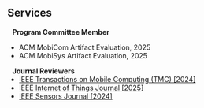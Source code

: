 ## Services

<h4 style="margin:0 10px 0;">Program Committee Member</h4>

- ACM MobiCom Artifact Evaluation, 2025
- ACM MobiSys Artifact Evaluation, 2025


<h4 style="margin:0 10px 0;">Journal Reviewers</h4>

<ul style="margin:0 0 20px;">
  <li><a href="https://ieeexplore.ieee.org/xpl/RecentIssue.jsp?punumber=7755"><autocolor>IEEE Transactions on Mobile Computing (TMC) [2024]</autocolor></a></li>
  <li><a href="https://ieee-iotj.org/"><autocolor>
IEEE Internet of Things Journal [2025]</autocolor></a></li>
  <li><a href="https://ieeexplore.ieee.org/xpl/RecentIssue.jsp?punumber=7361"><autocolor>IEEE Sensors Journal [2024]</autocolor></a></li>
</ul>


